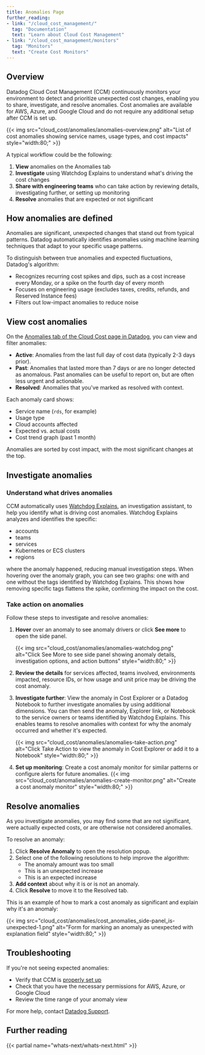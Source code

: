 ```yaml
---
title: Anomalies Page
further_reading:
- link: "/cloud_cost_management/"
  tag: "Documentation"
  text: "Learn about Cloud Cost Management"
- link: "/cloud_cost_management/monitors"
  tag: "Monitors"
  text: "Create Cost Monitors"
---
```


## Overview

Datadog Cloud Cost Management (CCM) continuously monitors your environment to detect and prioritize unexpected cost changes, enabling you to share, investigate, and resolve anomalies. Cost anomalies are available for AWS, Azure, and Google Cloud and do not require any additional setup after CCM is set up.

{{< img src="cloud_cost/anomalies/anomalies-overview.png" alt="List of cost anomalies showing service names, usage types, and cost impacts" style="width:80;" >}}

A typical workflow could be the following:

1. **View** anomalies on the Anomalies tab
2. **Investigate** using Watchdog Explains to understand what's driving the cost changes
3. **Share with engineering teams** who can take action by reviewing details, investigating further, or setting up monitoring
4. **Resolve** anomalies that are expected or not significant

## How anomalies are defined

Anomalies are significant, unexpected changes that stand out from typical patterns. Datadog automatically identifies anomalies using machine learning techniques that adapt to your specific usage patterns.

To distinguish between true anomalies and expected fluctuations, Datadog's algorithm:
- Recognizes recurring cost spikes and dips, such as a cost increase every Monday, or a spike on the fourth day of every month
- Focuses on engineering usage (excludes taxes, credits, refunds, and Reserved Instance fees)
- Filters out low-impact anomalies to reduce noise

## View cost anomalies

On the [Anomalies tab of the Cloud Cost page in Datadog][1], you can view and filter anomalies:

- **Active**: Anomalies from the last full day of cost data (typically 2-3 days prior).
- **Past**: Anomalies that lasted more than 7 days or are no longer detected as anomalous. Past anomalies can be useful to report on, but are often less urgent and actionable.
- **Resolved**: Anomalies that you've marked as resolved with context.

Each anomaly card shows:
- Service name (`rds`, for example)
- Usage type
- Cloud accounts affected
- Expected vs. actual costs
- Cost trend graph (past 1 month)

Anomalies are sorted by cost impact, with the most significant changes at the top.

## Investigate anomalies

### Understand what drives anomalies

CCM automatically uses [Watchdog Explains][2], an investigation assistant, to help you identify what is driving cost anomalies. Watchdog Explains analyzes and identifies the specific:

- accounts
- teams
- services
- Kubernetes or ECS clusters
- regions

where the anomaly happened, reducing manual investigation steps. When hovering over the anomaly graph, you can see two graphs: one with and one without the tags identified by Watchdog Explains. This shows how removing specific tags flattens the spike, confirming the impact on the cost.

### Take action on anomalies

Follow these steps to investigate and resolve anomalies:

1. **Hover** over an anomaly to see anomaly drivers or click **See more** to open the side panel.

   {{< img src="cloud_cost/anomalies/anomalies-watchdog.png" alt="Click See More to see side panel showing anomaly details, investigation options, and action buttons" style="width:80;" >}}

1.  **Review the details** for services affected, teams involved, environments impacted, resource IDs, or how usage and unit price may be driving the cost anomaly.
1. **Investigate further**: View the anomaly in Cost Explorer or a Datadog Notebook to further investigate anomalies by using additional dimensions. You can then send the anomaly, Explorer link, or Notebook to the service owners or teams identified by Watchdog Explains. This enables teams to resolve anomalies with context for why the anomaly occurred and whether it's expected.

   {{< img src="cloud_cost/anomalies/anomalies-take-action.png" alt="Click Take Action to view the anomaly in Cost Explorer or add it to a Notebook" style="width:80;" >}}
1. **Set up monitoring**: Create a cost anomaly monitor for similar patterns or configure alerts for future anomalies.
   {{< img src="cloud_cost/anomalies/anomalies-create-monitor.png" alt="Create a cost anomaly monitor" style="width:80;" >}}

## Resolve anomalies

As you investigate anomalies, you may find some that are not significant, were actually expected costs, or are otherwise not considered anomalies.

To resolve an anomaly:

1. Click **Resolve Anomaly** to open the resolution popup.
1. Select one of the following resolutions to help improve the algorithm:
   - The anomaly amount was too small
   - This is an unexpected increase
   - This is an expected increase
1. **Add context** about why it is or is not an anomaly.
1. Click **Resolve** to move it to the Resolved tab.

This is an example of how to mark a cost anomaly as significant and explain why it's an anomaly:

{{< img src="cloud_cost/anomalies/cost_anomalies_side-panel_is-unexpected-1.png" alt="Form for marking an anomaly as unexpected with explanation field" style="width:80;" >}}

## Troubleshooting

If you're not seeing expected anomalies:
- Verify that CCM is [properly set up][3]
- Check that you have the necessary permissions for AWS, Azure, or Google Cloud
- Review the time range of your anomaly view

For more help, contact [Datadog Support][4].

## Further reading

{{< partial name="whats-next/whats-next.html" >}}

[1]: https://app.datadoghq.com/cost/analyze/anomalies
[2]: /dashboards/graph_insights/watchdog_explains
[3]: /cloud_cost_management/setup/
[4]: /help/
